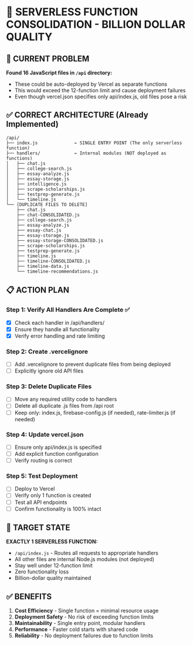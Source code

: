# 🎯 SERVERLESS FUNCTION CONSOLIDATION - BILLION DOLLAR QUALITY

## 🚨 CURRENT PROBLEM

**Found 16 JavaScript files in `/api` directory:**
- These could be auto-deployed by Vercel as separate functions
- This would exceed the 12-function limit and cause deployment failures
- Even though vercel.json specifies only api/index.js, old files pose a risk

## ✅ CORRECT ARCHITECTURE (Already Implemented)

```
/api/
├── index.js              ← SINGLE ENTRY POINT (The only serverless function)
├── handlers/             ← Internal modules (NOT deployed as functions)
│   ├── chat.js
│   ├── college-search.js
│   ├── essay-analyze.js
│   ├── essay-storage.js
│   ├── intelligence.js
│   ├── scrape-scholarships.js
│   ├── testprep-generate.js
│   └── timeline.js
└── [DUPLICATE FILES TO DELETE]
    ├── chat.js
    ├── chat-CONSOLIDATED.js
    ├── college-search.js
    ├── essay-analyze.js
    ├── essay-chat.js
    ├── essay-storage.js
    ├── essay-storage-CONSOLIDATED.js
    ├── scrape-scholarships.js
    ├── testprep-generate.js
    ├── timeline.js
    ├── timeline-CONSOLIDATED.js
    ├── timeline-data.js
    └── timeline-recommendations.js
```

## 📋 ACTION PLAN

### Step 1: Verify All Handlers Are Complete ✅
- [x] Check each handler in /api/handlers/
- [x] Ensure they handle all functionality
- [x] Verify error handling and rate limiting

### Step 2: Create .vercelignore
- [ ] Add .vercelignore to prevent duplicate files from being deployed
- [ ] Explicitly ignore old API files

### Step 3: Delete Duplicate Files
- [ ] Move any required utility code to handlers
- [ ] Delete all duplicate .js files from /api root
- [ ] Keep only: index.js, firebase-config.js (if needed), rate-limiter.js (if needed)

### Step 4: Update vercel.json
- [ ] Ensure only api/index.js is specified
- [ ] Add explicit function configuration
- [ ] Verify routing is correct

### Step 5: Test Deployment
- [ ] Deploy to Vercel
- [ ] Verify only 1 function is created
- [ ] Test all API endpoints
- [ ] Confirm functionality is 100% intact

## 🎯 TARGET STATE

**EXACTLY 1 SERVERLESS FUNCTION:**
- `/api/index.js` - Routes all requests to appropriate handlers
- All other files are internal Node.js modules (not deployed)
- Stay well under 12-function limit
- Zero functionality loss
- Billion-dollar quality maintained

## ✅ BENEFITS

1. **Cost Efficiency** - Single function = minimal resource usage
2. **Deployment Safety** - No risk of exceeding function limits
3. **Maintainability** - Single entry point, modular handlers
4. **Performance** - Faster cold starts with shared code
5. **Reliability** - No deployment failures due to function limits

